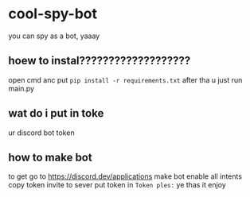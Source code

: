 # cool-spy-bot
you can spy as a bot, yaaay

## hoew to instal???????????????????
open cmd anc put `pip install -r requirements.txt`
after tha u just run main.py

## wat do i put in toke
ur discord bot token

## how to make bot
to get go to https://discord.dev/applications
make bot
enable all intents 
copy token
invite to sever
put token in `Token ples:`
ye thas it enjoy